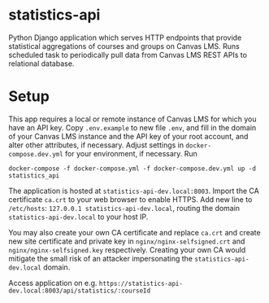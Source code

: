 # statistics-api
Python Django application which serves HTTP endpoints that provide statistical aggregations of courses and groups on Canvas LMS. Runs scheduled task to periodically pull data from Canvas LMS REST APIs to relational database.

# Setup

This app requires a local or remote instance of Canvas LMS for which you have an API key. Copy `.env.example` to new file `.env`, and fill in the domain of your Canvas LMS instance and the API key of your root account, and alter other attributes, if necessary. Adjust settings in `docker-compose.dev.yml` for your environment, if necessary. Run 

`docker-compose -f docker-compose.yml -f docker-compose.dev.yml up -d statistics_api`

The application is hosted at `statistics-api-dev.local:8003`. Import the CA certificate `ca.crt` to your web browser to enable HTTPS. Add new line to `/etc/hosts`: `127.0.0.1 statistics-api-dev.local`, routing the domain `statistics-api-dev.local` to your host IP. 

You may also create your own CA certificate and replace `ca.crt` and create new site certificate and private key in `nginx/nginx-selfsigned.crt` and `nginx/nginx-selfsigned.key` respectively. Creating your own CA would mitigate the small risk of an attacker impersonating the `statistics-api-dev.local` domain.


Access application on e.g. `https://statistics-api-dev.local:8003/api/statistics/:courseId`
